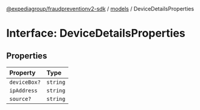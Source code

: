 [@expediagroup/fraudpreventionv2-sdk](../../index.md) / [models](../index.md) / DeviceDetailsProperties

# Interface: DeviceDetailsProperties

## Properties

| Property | Type |
| :------ | :------ |
| `deviceBox?` | `string` |
| `ipAddress` | `string` |
| `source?` | `string` |
